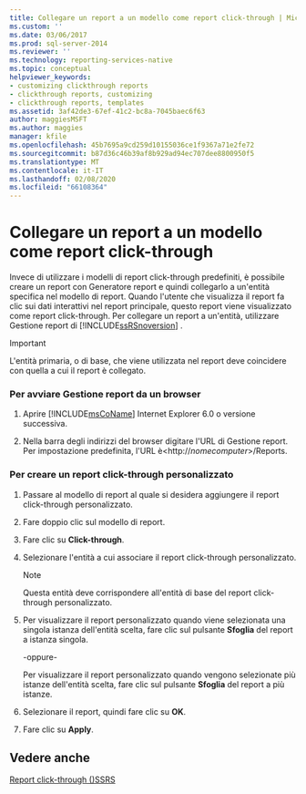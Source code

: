 ```yaml
---
title: Collegare un report a un modello come report click-through | Microsoft Docs
ms.custom: ''
ms.date: 03/06/2017
ms.prod: sql-server-2014
ms.reviewer: ''
ms.technology: reporting-services-native
ms.topic: conceptual
helpviewer_keywords:
- customizing clickthrough reports
- clickthrough reports, customizing
- clickthrough reports, templates
ms.assetid: 3af42de3-67ef-41c2-bc8a-7045baec6f63
author: maggiesMSFT
ms.author: maggies
manager: kfile
ms.openlocfilehash: 45b7695a9cd259d10155036ce1f9367a71e2fe72
ms.sourcegitcommit: b87d36c46b39af8b929ad94ec707dee8800950f5
ms.translationtype: MT
ms.contentlocale: it-IT
ms.lasthandoff: 02/08/2020
ms.locfileid: "66108364"
---
```

# <a name="link-a-report-to-a-model-as-a-clickthrough-report"></a>Collegare un report a un modello come report click-through
  Invece di utilizzare i modelli di report click-through predefiniti, è possibile creare un report con Generatore report e quindi collegarlo a un'entità specifica nel modello di report. Quando l'utente che visualizza il report fa clic sui dati interattivi nel report principale, questo report viene visualizzato come report click-through. Per collegare un report a un'entità, utilizzare Gestione report di [!INCLUDE[ssRSnoversion](../includes/ssrsnoversion-md.md)] .  
  
> [!IMPORTANT]  
>  L'entità primaria, o di base, che viene utilizzata nel report deve coincidere con quella a cui il report è collegato.  
  
### <a name="to-start-report-manager-from-a-browser"></a>Per avviare Gestione report da un browser  
  
1.  Aprire [!INCLUDE[msCoName](../includes/msconame-md.md)] Internet Explorer 6.0 o versione successiva.  
  
2.  Nella barra degli indirizzi del browser digitare l'URL di Gestione report. Per impostazione predefinita, l'URL è\<http://*nomecomputer*>/Reports.  
  
### <a name="to-create-a-customized-clickthrough-report"></a>Per creare un report click-through personalizzato  
  
1.  Passare al modello di report al quale si desidera aggiungere il report click-through personalizzato.  
  
2.  Fare doppio clic sul modello di report.  
  
3.  Fare clic su **Click-through**.  
  
4.  Selezionare l'entità a cui associare il report click-through personalizzato.  
  
    > [!NOTE]  
    >  Questa entità deve corrispondere all'entità di base del report click-through personalizzato.  
  
5.  Per visualizzare il report personalizzato quando viene selezionata una singola istanza dell'entità scelta, fare clic sul pulsante **Sfoglia** del report a istanza singola.  
  
     -oppure-  
  
     Per visualizzare il report personalizzato quando vengono selezionate più istanze dell'entità scelta, fare clic sul pulsante **Sfoglia** del report a più istanze.  
  
6.  Selezionare il report, quindi fare clic su **OK**.  
  
7.  Fare clic su **Apply**.  
  
## <a name="see-also"></a>Vedere anche  
 [Report click-through &#40;&#41;SSRS](reports/clickthrough-reports-ssrs.md)  
  
  
